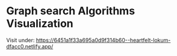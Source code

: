 # Graph search Algorithms Visualization
Visit under: https://6451a1f33a695a0d9f314b60--heartfelt-lokum-dfacc0.netlify.app/
